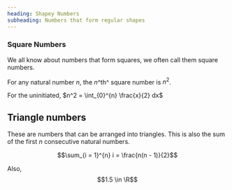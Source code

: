 ```yaml
---
heading: Shapey Numbers
subheading: Numbers that form regular shapes
---
```


$$
\newcommand{\R}{\mathbb{R}}
\newcommand{\N}{\mathbb{N}}
\newcommand{\Z}{\mathbb{Z}}
\newcommand{\Q}{\mathbb{Q}}
$$

### Square Numbers

We all know about numbers that form squares, we often call them square numbers.

For any natural number $n$, the $n$^th^ square number is $n^2$.

For the uninitiated, $n^2 = \int_{0}^{n} \frac{x}{2} dx$

## Triangle numbers

These are numbers that can be arranged into triangles. This is also the sum of the first
$n$ consecutive natural numbers.

$$\sum_{i = 1}^{n} i = \frac{n(n - 1)}{2}$$

Also, $$1.5 \in \R$$
